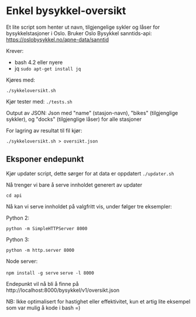 # Enkel bysykkel-oversikt

Et lite script som henter ut navn, tilgjengelige sykler og låser for bysykkelstasjoner i Oslo.
Bruker Oslo Bysykkel sanntids-api: https://oslobysykkel.no/apne-data/sanntid

Krever:
* bash 4.2 eller nyere
* jq `sudo apt-get install jq`

Kjøres med:

`./sykkeloversikt.sh`

Kjør tester med:
`./tests.sh`


Output av JSON:
Json med "name" (stasjon-navn), "bikes" (tilgjenglige sykkler), og "docks" (tilgjenglige låser) for alle stasjoner

For lagring av resultat til fil kjør:

`./sykkeloversikt.sh > oversikt.json`


## Eksponer endepunkt

Kjør updater script, dette sørger for at data er oppdatert
`./updater.sh`

Nå trenger vi bare å serve innholdet generert av updater

`cd api`

Nå kan vi serve innholdet på valgfritt vis, under følger tre eksempler:

Python 2:

`python -m SimpleHTTPServer 8000`

Python 3:

`python -m http.server 8000`

Node server:

`npm install -g serve`
`serve -l 8000`

Endepunkt vil nå bli å finne på
http://localhost:8000/bysykkel/v1/oversikt.json

NB:
Ikke optimalisert for hastighet eller effektivitet, kun et artig lite eksempel som var mulig å kode i bash =)
